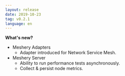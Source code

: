 ```yaml
---
layout: release
date: 2019-10-23
tag: v0.2.1
language: en
---
```


**What's new?**

- Meshery Adapters
  - Adapter introduced for Network Service Mesh.
- Meshery Server
  - Ability to run performance tests asynchronously.
  - Collect & persist node metrics.
